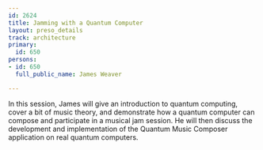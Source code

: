 ```yaml
---
id: 2624
title: Jamming with a Quantum Computer
layout: preso_details
track: architecture
primary:
  id: 650
persons:
- id: 650
  full_public_name: James Weaver

---
```

In this session, James will give an introduction to quantum computing, cover a bit of music theory, and demonstrate how a quantum computer can compose and participate in a musical jam session. He will then discuss the development and implementation of the Quantum Music Composer application on real quantum computers.